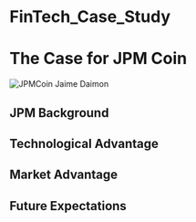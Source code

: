 # FinTech_Case_Study

# The Case for JPM Coin

![JPMCoin Jaime Daimon](~/Downloads/image.png)

## JPM Background

## Technological Advantage

## Market Advantage

## Future Expectations